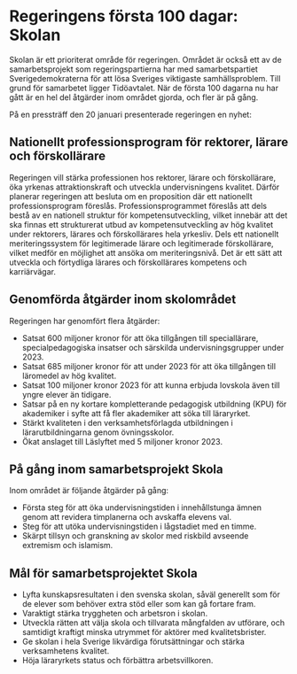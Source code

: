 # Regeringens första 100 dagar: Skolan

Skolan är ett prioriterat område för regeringen. Området är också ett av de samarbetsprojekt som regeringspartierna har med samarbetspartiet Sverigedemokraterna för att lösa Sveriges viktigaste samhällsproblem. Till grund för samarbetet ligger Tidöavtalet. När de första 100 dagarna nu har gått är en hel del åtgärder inom området gjorda, och fler är på gång.


På en pressträff den 20 januari presenterade regeringen en nyhet:

## Nationellt professionsprogram för rektorer, lärare och förskollärare

Regeringen vill stärka professionen hos rektorer, lärare och förskollärare, öka yrkenas attraktionskraft och utveckla undervisningens kvalitet. Därför planerar regeringen att besluta om en proposition där ett nationellt professionsprogram föreslås. Professionsprogrammet föreslås att dels bestå av en nationell struktur för kompetensutveckling, vilket innebär att det ska finnas ett strukturerat utbud av kompetensutveckling av hög kvalitet under rektorers, lärares och förskollärares hela yrkesliv. Dels ett nationellt meriteringssystem för legitimerade lärare och legitimerade förskollärare, vilket medför en möjlighet att ansöka om meriteringsnivå. Det är ett sätt att utveckla och förtydliga lärares och förskollärares kompetens och karriärvägar.

## Genomförda åtgärder inom skolområdet

Regeringen har genomfört flera åtgärder:

* Satsat 600 miljoner kronor för att öka tillgången till speciallärare, specialpedagogiska insatser och särskilda undervisningsgrupper under 2023\.
* Satsat 685 miljoner kronor för att under 2023 för att öka tillgången till läromedel av hög kvalitet.
* Satsat 100 miljoner kronor 2023 för att kunna erbjuda lovskola även till yngre elever än tidigare.
* Satsar på en ny kortare kompletterande pedagogisk utbildning (KPU) för akademiker i syfte att få fler akademiker att söka till läraryrket.
* Stärkt kvaliteten i den verksamhetsförlagda utbildningen i lärarutbildningarna genom övningsskolor.
* Ökat anslaget till Läslyftet med 5 miljoner kronor 2023\.

## På gång inom samarbetsprojekt Skola

Inom området är följande åtgärder på gång:

* Första steg för att öka undervisningstiden i innehållstunga ämnen genom att revidera timplanerna och avskaffa elevens val.
* Steg för att utöka undervisningstiden i lågstadiet med en timme.
* Skärpt tillsyn och granskning av skolor med riskbild avseende extremism och islamism.

## Mål för samarbetsprojektet Skola

* Lyfta kunskapsresultaten i den svenska skolan, såväl generellt som för de elever som behöver extra stöd eller som kan gå fortare fram.
* Varaktigt stärka tryggheten och arbetsron i skolan.
* Utveckla rätten att välja skola och tillvarata mångfalden av utförare, och samtidigt kraftigt minska utrymmet för aktörer med kvalitetsbrister.
* Ge skolan i hela Sverige likvärdiga förutsättningar och stärka verksamhetens kvalitet.
* Höja läraryrkets status och förbättra arbetsvillkoren.
